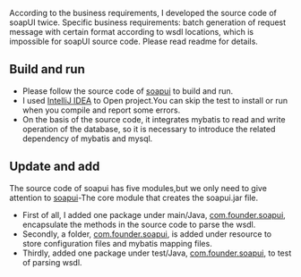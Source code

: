 According to the business requirements, I developed the source code of soapUI twice. Specific business requirements: batch generation of request message with certain format according to wsdl locations, which is impossible for soapUI source code. Please read readme for details.
## Build and run
* Please follow the source code of [soapui](https://github.com/SmartBear/soapui) to build and run.
* I used [IntelliJ IDEA](https://www.jetbrains.com/idea/) to Open project.You can skip the test to install or run when you compile and report some errors.
* On the basis of the source code, it integrates mybatis to read and write operation of the database, so it is necessary to introduce the related dependency of mybatis and mysql.
## Update and add
The source code of soapui has five modules,but we only need to give attention to [soapui](soapui)-The core module that creates the soapui.jar file.
* First of all, I added one package under main/Java, [com.founder.soapui](soapui/src/main/java/com/founder/soapui), encapsulate the methods in the source code to parse the wsdl.
* Secondly, a folder, [com.founder.soapui](soapui/src/main/resources/com.founder.soapui), is added under resource to store configuration files and mybatis mapping files.
* Thirdly, added one package under test/Java, [com.founder.soapui](soapui/src/test/java/com/founder/soapui), to test of parsing wsdl.
